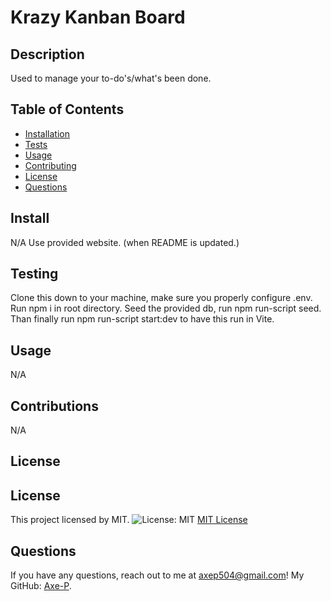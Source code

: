 # Krazy Kanban Board

## Description
Used to manage your to-do's/what's been done.

## Table of Contents
- [Installation](#install)
- [Tests](#test)
- [Usage](#usage)
- [Contributing](#contributions)
- [License](#license)
- [Questions](#questions)

## Install
N/A Use provided website. (when README is updated.)

## Testing
Clone this down to your machine, make sure you properly configure .env. Run npm i in root directory. Seed the provided db, run npm run-script seed. Than finally run npm run-script start:dev to have this run in Vite.

## Usage
N/A

## Contributions
N/A

## License

## License
This project licensed by MIT.
![License: MIT](https://img.shields.io/badge/License-MIT-yellow.svg)
[MIT License](https://opensource.org/licenses/MIT)


## Questions
If you have any questions, reach out to me at [axep504@gmail.com](mailto:axep504@gmail.com)! My GitHub: [Axe-P](https://github.com/Axe-P).
